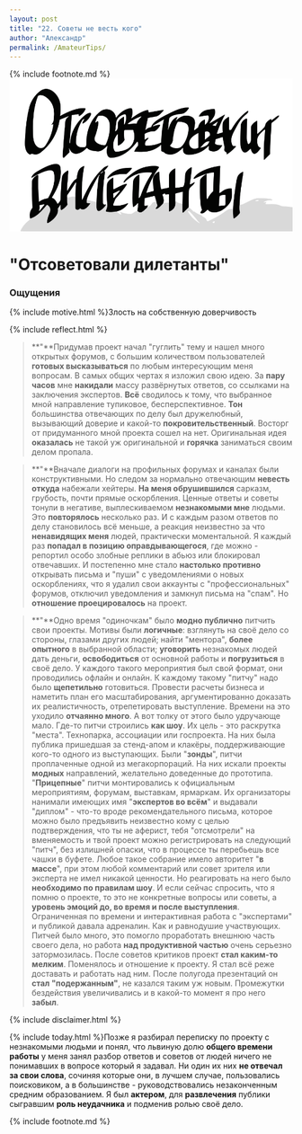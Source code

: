 ```yaml
---
layout: post
title: "22. Советы не весть кого"
author: "Александр"
permalink: /AmateurTips/
---
```

{% include footnote.md %}
!["Наслушался прохожих"](/_img/22.svg)
# "Отсоветовали дилетанты"

### Ощущения
{% include motive.html %}Злость на собственную доверчивость

{% include reflect.html %}
>**"**Придумав проект начал "гуглить" тему и нашел много открытых форумов, с большим количеством пользователей **готовых высказываться** по любым интересующим меня вопросам. В самых общих чертах я изложил свою идею. За **пару часов** мне **накидали** массу развёрнутых ответов, со ссылками на заключения экспертов. **Всё** сводилось к тому, что выбранное мной направление тупиковое, бесперспективное. **Тон** большинства отвечающих по делу был дружелюбный, вызывающий доверие и какой-то **покровительственный**. Восторг от придуманного мной проекта сошел на нет. Оригинальная идея **оказалась** не такой уж оригинальной и **горячка** заниматься своим делом пропала. 

>**"**Вначале диалоги на профильных форумах и каналах были конструктивными. Но следом за нормально отвечающим **невесть откуда** набежали хейтеры. **На меня обрушившился** сарказм, грубость, почти прямые оскорбления. Ценные ответы и советы тонули в негативе, выплескиваемом **незнакомыми мне** людьми. Это **повторялось** несколько раз. И с каждым разом ответов по делу становилось всё меньше, а реакция неизвестно за что **ненавидящих меня** людей, практически моментальной. Я каждый раз **попадал в позицию оправдывающегося**, где можно - репортил особо злобные реплики в абьюз или блокировал отвечавших. И постепенно мне стало **настолько противно** открывать письма и "пуши" с уведомлениями о новых оскорблениях, что я удалил свои аккаунты с "профессиональных" форумов, отключил уведомления и замкнул письма на "спам". Но **отношение проецировалось** на проект.

>**"**Одно время "одиночкам" было **модно публично** питчить свои проекты. Мотивы были **логичные**: взглянуть на своё дело со стороны, глазами других людей; найти "ментора", **более опытного** в выбранной области; **уговорить** незнакомых людей дать деньги, **освободиться** от основной работы и **погрузиться** в своё дело. У каждого такого мероприятия был свой формат, они проводились офлайн и онлайн. К каждому такому "питчу" надо было **щепетильно** готовиться. Провести расчеты бизнеса и наметить план его масштабирования, аргументированно доказать их реалистичность, отрепетировать выступление. Времени на это уходило **отчаянно много**. А вот толку от этого было удручающе мало. Где-то питчи строились **как шоу**. Их цель - это раскрутка "места". Технопарка, ассоциации или госпроекта. На них была публика пришедшая за стенд-апом и клакёры, поддерживающие кого-то одного из выступающих. Были "**зонды**", питчи проплаченные одной из мегакорпораций. На них искали проекты **модных** направлений, желательно доведенные до прототипа. "**Прицепные**" питчи монтировались к официальным мероприятиям, форумам, выставкам, ярмаркам. Их организаторы нанимали имеющих имя "**экспертов во всём**" и выдавали "диплом" - что-то вроде рекомендательного письма, которое можно было предъявить неизвестно кому с целью подтверждения, что ты не аферист, тебя "отсмотрели" на вменяемость и твой проект можно регистрировать на следующий "питч", без излишней опаски, что в процессе ты перебьешь все чашки в буфете. Любое такое собрание имело авторитет "**в массе**", при этом любой комментарий или совет зрителя или эксперта не имел никакой ценности. Но реагировать на него было **необходимо по правилам шоу**. И если сейчас спросить, что я помню о проекте, то это не конкретные вопросы или советы, а **уровень эмоций до, во время и после выступления**.  Ограниченная по времени и интерактивная работа с "экспертами" и публикой давала адреналин. Как и равнодушие участвующих. Питчей было много, это помогло проработать внешнюю часть своего дела, но работа **над продуктивной частью** очень серьезно затормозилась. После советов критиков проект **стал каким-то мелким**. Поменялось и отношение к проекту. Я стал всё реже доставать и работать над ним. После полугода презентаций он **стал "подержанным"**, не казался таким уж новым. Промежутки бездействия увеличивались и в какой-то момент я про него **забыл**.

{% include disclaimer.html %}

{% include today.html %}Позже я разбирал переписку по проекту с незнакомыми людьми и понял, что львиную долю **общего времени работы** у меня занял разбор ответов и советов от людей ничего не понимавших в вопросе который я задавал. Ни один их них **не отвечал за свои слова**, сочиняя которые они, в лучшем случае, пользовались поисковиком, а в большинстве - руководствовались незаконченным средним образованием. Я был **актером**, для **развлечения** публики сыгравшим **роль неудачника** и подменив ролью своё дело. 

{% include footnote.md %}
